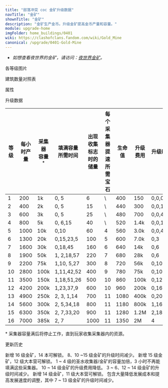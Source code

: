 ```yaml
---
title: "部落冲突 coc 金矿升级数据"
navTitle: "金矿"
shownTitle: "金矿"
description: "金矿生产金币。升级金矿提高金币产量和容量。"
module: upgrade-home
imgFolder: home_buildings/0401
wiki: https://clashofclans.fandom.com/wiki/Gold_Mine
canonical: /upgrade/0401-Gold-Mine
---
```


- *如想查看夜世界的金矿，请访问：[夜世界金矿](/upgrade/1201-Gold-Mine)。*

<UnitInfo :folder="$frontmatter.imgFolder" imgSrc="Gold_Mine16.png" :imgAlt="$frontmatter.navTitle" :description="$frontmatter.description" :isSmallImg="true" />

<SmallTitle>各等级图片</SmallTitle>

<Panel>
    <UnitImgGroup :folder="$frontmatter.imgFolder">
        <UnitImg imgTitle="1 级" imgSrc="Gold_Mine1.png" />
        <UnitImg imgTitle="2 级" imgSrc="Gold_Mine2.png" />
        <UnitImg imgTitle="3 级" imgSrc="Gold_Mine3.png" />
        <UnitImg imgTitle="4 级" imgSrc="Gold_Mine4.png" />
        <UnitImg imgTitle="5 级" imgSrc="Gold_Mine5.png" />
        <UnitImg imgTitle="6 级" imgSrc="Gold_Mine6.png" />
        <UnitImg imgTitle="7 级" imgSrc="Gold_Mine7.png" />
        <UnitImg imgTitle="8 级" imgSrc="Gold_Mine8.png" />
        <UnitImg imgTitle="9 级" imgSrc="Gold_Mine9.png" />
        <UnitImg imgTitle="10 级" imgSrc="Gold_Mine10.png" />
        <UnitImg imgTitle="11 级" imgSrc="Gold_Mine11.png" />
        <UnitImg imgTitle="12 级" imgSrc="Gold_Mine12.png" />
        <UnitImg imgTitle="13 级" imgSrc="Gold_Mine13.png" />
        <UnitImg imgTitle="14 级" imgSrc="Gold_Mine14.png" />
        <UnitImg imgTitle="15 级" imgSrc="Gold_Mine15.png" />
        <UnitImg imgTitle="16 级" imgSrc="Gold_Mine16.png" />
    </UnitImgGroup>
</Panel>

<SmallTitle>建筑数量对照表</SmallTitle>

<BuildingNum>
    <BuildingNumRow title="大本等级" num="1, 2, 3, 4, 5, 6 - 8, 9 - 16" />
    <BuildingNumRow title="建筑数量" num="1, 2, 3, 4, 5,     6,      7" />
</BuildingNum>

<SmallTitle>属性</SmallTitle>

<UnitProperties>
    <UnitProperty pKey="占地面积" pValue="3×3" />
    <UnitProperty pKey="判定面积" pValue="2×2" :isJudgeSquare="true" />
    <UnitProperty pKey="掠夺比例" pValue="50% (无上限)" />
</UnitProperties>

<SmallTitle>升级数据</SmallTitle>

<script setup>
const tableExtraInfo = [
    {
        "column": 2,
        "type": "number",
        "icon": "Gold",
        "noGoldPass": true
    },
    {
        "column": 3,
        "type": "time",
        "gpClass": "building",
        "noGoldPass": true
    },
    {
        "column": 7,
        "type": "cost",
        "gpClass": "building",
        "icon": "Elixir"
    },
    {
        "column": 8,
        "type": "time",
        "gpClass": "building"
    },
    {
        "column": 9,
        "type": "exp",
        "icon": "Exp"
    }
];
</script>

<UnitTable :tableExtraInfo="tableExtraInfo">

| 等级 |每小时产量|采集器<br>容量<sup>*</sup>|填满容量<br>所需时间|出现收集标志<br>时的储量|每个采集器<br>提速所需宝石|  生命值  | 升级费用 | 升级时间 |升级后可<br>获得的经验| 所需<br>大本等级 |
| ---- |  ----   |           ---           |        ---       |          ---          |          ---           |    ---  |   ---   |   ---    |        ---         |        ---      |
|   1  |   200   |            1k           |    0, 5          |            6          |            \           |    400  |    150  |  0,0,0,10|                    |         1       |
|   2  |   400   |            2k           |    0, 5          |           15          |            \           |    440  |    300  |  0,0,1   |                    |         1       |
|   3  |   600   |            3k           |    0, 5          |           25          |            \           |    480  |    700  |  0,0,4   |                    |         2       |
|   4  |   800   |            5k           |    0, 6,15       |           40          |            \           |    520  |   1.4k  |  0,0,10  |                    |         2       |
|   5  |  1000   |           10k           |    0,10          |           60          |            4           |    560  |   3.0k  |  0,0,40  |                    |         3       |
|   6  |  1300   |           20k           |    0,15,23,5     |          100          |            5           |    600  |   7.0k  |  0,3     |                    |         3       |
|   7  |  1600   |           30k           |    0,18,45       |          160          |            6           |    640  |    14k  |  0,6     |                    |         4       |
|   8  |  1900   |           50k           |    1, 2,18,57    |          220          |            7           |    680  |    28k  |  0,6     |                    |         4       |
|   9  |  2200   |           75k           |    1,10, 5,27    |          300          |            8           |    720  |    56k  |  0,10    |                    |         5       |
|  10  |  2800   |          100k           |    1,11,42,52    |          400          |            9           |    780  |    75k  |  0,10    |                    |         5       |
|  11  |  3500   |          150k           |    1,18,51,26    |          500          |           10           |    860  |   100k  |  0,12    |                    |         7       |
|  12  |  4200   |          200k           |    1,23,37,9     |          600          |           10           |    960  |   200k  |  0,16    |                    |         8       |
|  13  |  4900   |          250k           |    2, 3, 1,14    |          700          |           11           |   1080  |   400k  |  0,20    |                    |        10       |
|  14  |  5600   |          300k           |    2, 5,34,18    |          800          |           11           |   1180  |   800k  |  1,16    |                    |        11       |
|  15  |  6300   |          350k           |    2, 7,33,20    |          900          |           11           |   1280  |   1.2M  |  2,18    |                    |        12       |
|  16  |  7000   |          385k           |    2, 7          |         1000          |           11           |   1350  |     2M  |  4       |                    |        14       |
</UnitTable>

\* 采集器容量满后将停止工作，直到玩家收集采集器内的资源。

<SmallTitle>更新历史</SmallTitle>

<Timeline>
    <TimelineItem date="2024/02/27">
        <TimelineRow>新增 16 级金矿，14 本可解锁。</TimelineRow>
    </TimelineItem>
    <TimelineItem date="2023/12/12">
        <TimelineRow>8、10 ~15 级金矿的升级时间减少。</TimelineRow>
    </TimelineItem>
    <TimelineItem date="2021/12/09">
        <TimelineRow>新增 15 级金矿，12 级大本营可解锁。</TimelineRow>
    </TimelineItem>
    <TimelineItem date="2021/04/12">
        <TimelineRow>1 ~ 4 级的圣水收集器/金矿的容量加倍，3 小时不再能填满这些采集器。</TimelineRow>
        <TimelineRow>10 ~ 14 级金矿的升级费用降低。</TimelineRow>
        <TimelineRow>3 ~ 6、12 ~ 14 级金矿的升级时间减少。</TimelineRow>
    </TimelineItem>
    <TimelineItem date="2020/03/30">
        <TimelineRow>新增 14 级金矿，11 级大本营可解锁。</TimelineRow>
    </TimelineItem>
    <TimelineItem date="2019/04/02">
        <TimelineRow>包含大量降低发展成本和提高发展速度的调整，其中 7 ~ 13 级金矿的升级时间减少。</TimelineRow>
    </TimelineItem>
    <TimelineItem :historyBottom="true" />
</Timeline>